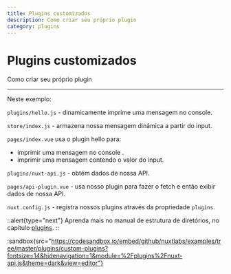 ```yaml
---
title: Plugins customizados
description: Como criar seu próprio plugin
category: plugins
---
```


# Plugins customizados

Como criar seu próprio plugin

---

Neste exemplo:

`plugins/hello.js` - dinamicamente imprime uma mensagem no console.

`store/index.js` - armazena nossa mensagem dinâmica a partir do input.

`pages/index.vue` usa o plugin hello para:

- imprimir uma mensagem no console .
- imprimir uma mensagem contendo o valor do input.

`plugins/nuxt-api.js` - obtém dados de nossa API.

`pages/api-plugin.vue` - usa nosso plugin para fazer o fetch e então exibir dados de nossa API.

`nuxt.config.js` - registra nossos plugins através da propriedade `plugins`.

::alert{type="next"}
Aprenda mais no manual de estrutura de diretórios, no capítulo [plugins](/docs/directory-structure/plugins#inject-in-root--context).
::

:sandbox{src="https://codesandbox.io/embed/github/nuxtlabs/examples/tree/master/plugins/custom-plugins?fontsize=14&hidenavigation=1&module=%2Fplugins%2Fnuxt-api.js&theme=dark&view=editor"}
